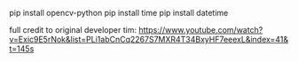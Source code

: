 pip install opencv-python
pip install time
pip install datetime

full credit to original developer tim: https://www.youtube.com/watch?v=Exic9E5rNok&list=PLi1abCnCq2267S7MXR4T34BxyHF7eeexL&index=41&t=145s
